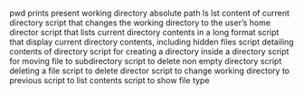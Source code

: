 pwd prints present working directory absolute path
ls lst content of current directory
script that changes the working directory to the user’s home director
script that lists current directory contents in a long format
script that display current directory contents, including hidden files
script detailing contents of directory
script for creating a directory inside a directory
script for moving file to subdirectory
script to delete non empty directory
script deleting a file
script to delete director
script to change working directory to previous
script to list contents
script to show file type
